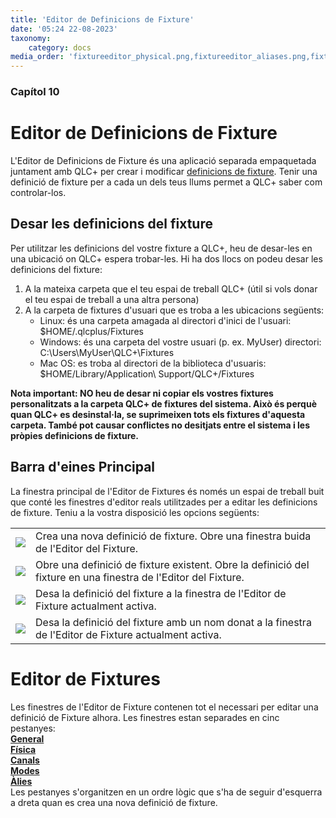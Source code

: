 ```yaml
---
title: 'Editor de Definicions de Fixture'
date: '05:24 22-08-2023'
taxonomy:
    category: docs
media_order: 'fixtureeditor_physical.png,fixtureeditor_aliases.png,fixtureeditor_channel_color.png,fixtureeditor_channel_gobo.png,fixtureeditor_channel_preset.png,fixtureeditor_channel_shutter.png,fixtureeditor_channel_wizard.png,fixtureeditor_channels.png,fixtureeditor_general.png,fixtureeditor_mode_channels.png,fixtureeditor_mode_edit_head.png,fixtureeditor_mode_heads.png'
---
```


### Capítol 10

# Editor de Definicions de Fixture

L'Editor de Definicions de Fixture és una aplicació separada empaquetada juntament amb QLC+ per crear i modificar [definicions de fixture](/basics/glossary-and-concepts#fixtures). Tenir una definició de fixture per a cada un dels teus llums permet a QLC+ saber com controlar-los.

## Desar les definicions del fixture

Per utilitzar les definicions del vostre fixture a QLC+, heu de desar-les en una ubicació on QLC+ espera trobar-les. Hi ha dos llocs on podeu desar les definicions del fixture:
1. A la mateixa carpeta que el teu espai de treball QLC+ (útil si vols donar el teu espai de treball a una altra persona)
2. A la carpeta de fixtures d'usuari que es troba a les ubicacions següents:
    * Linux: és una carpeta amagada al directori d'inici de l'usuari: $HOME/.qlcplus/Fixtures
    * Windows: és una carpeta del vostre usuari (p. ex. MyUser) directori: C:\\Users\\MyUser\\QLC+\\Fixtures
    * Mac OS: es troba al directori de la biblioteca d'usuaris: $HOME/Library/Application\\ Support/QLC+/Fixtures

**Nota important: NO heu de desar ni copiar els vostres fixtures personalitzats a la carpeta QLC+ de fixtures del sistema. Això és perquè quan QLC+ es desinstal·la, se suprimeixen tots els fixtures d'aquesta carpeta. També pot causar conflictes no desitjats entre el sistema i les pròpies definicions de fixture.**

Barra d'eines Principal
------------
La finestra principal de l'Editor de Fixtures és només un espai de treball buit que conté les finestres d'editor reals utilitzades per a editar les definicions de fixture. Teniu a la vostra disposició les opcions següents:

|     |     |
| --- | --- |
| ![](/basics/filenew.png) | Crea una nova definició de fixture. Obre una finestra buida de l'Editor del Fixture. |
| ![](/basics/fileopen.png) | Obre una definició de fixture existent. Obre la definició del fixture en una finestra de l'Editor del Fixture. |
| ![](/basics/filesave.png) | Desa la definició del fixture a la finestra de l'Editor de Fixture actualment activa. |
| ![](/basics/filesaveas.png) | Desa la definició del fixture amb un nom donat a la finestra de l'Editor de Fixture actualment activa. |

Editor de Fixtures
==============

Les finestres de l'Editor de Fixture contenen tot el necessari per editar una definició de Fixture alhora. Les finestres estan separades en cinc pestanyes:<br>
[**General**](general)<br>
[**Física**](physical)<br>
[**Canals**](channels)<br>
[**Modes**](modes)<br>
[**Àlies**](aliases)<br>
Les pestanyes s'organitzen en un ordre lògic que s'ha de seguir d'esquerra a dreta quan es crea una nova definició de fixture.
